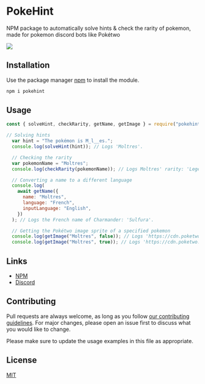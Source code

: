 # PokeHint

NPM package to automatically solve hints & check the rarity of pokemon, made for pokemon discord bots like Pokétwo

[![](https://img.shields.io/npm/v/pokehint.svg)](https://www.npmjs.com/package/pokehint)

## Installation

Use the package manager [npm](https://www.npmjs.com/package/pokehint) to install the module.

```bash
npm i pokehint
```

## Usage

```javascript
const { solveHint, checkRarity, getName, getImage } = require("pokehint");

// Solving hints
  var hint = "The pokémon is M_l__es.";
  console.log(solveHint(hint)); // Logs 'Moltres'.

  // Checking the rarity
  var pokemonName = "Moltres";
  console.log(checkRarity(pokemonName)); // Logs Moltres' rarity: 'Legendary'.

  // Converting a name to a different language
  console.log(
    await getName({
      name: "Moltres",
      language: "French",
      inputLanguage: "English",
    })
  ); // Logs the French name of Charmander: 'Sulfura'.

  // Getting the Pokétwo image sprite of a specified pokemon
  console.log(getImage("Moltres", false)); // Logs 'https://cdn.poketwo.net/images/164.png'.
  console.log(getImage("Moltres", true)); // Logs 'https://cdn.poketwo.net/shiny/164.png'.
```

## Links

- [NPM](https://www.npmjs.com/package/pokehint)
- [Discord](https://discord.com/users/1101294362505269379)

## Contributing

Pull requests are always welcome, as long as you follow [our contributing guidelines](/CONTRIBUTING.md). For major changes, please open an issue first to discuss what you would like to change.

Please make sure to update the usage examples in this file as appropriate.

## License

[MIT](https://choosealicense.com/licenses/mit/)
